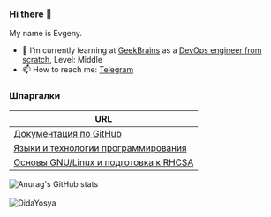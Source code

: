 ### Hi there 👋

My name is Evgeny.
- 🌱 I’m currently learning  at [GeekBrains](https://gb.ru/) as a [DevOps engineer from scratch](https://gb.ru/geek_university/developer/architecture/devops), Level: Middle
- 📫 How to reach me: [Telegram](https://t.me/DedaEsya)

<h3 align="centr"> Шпаргалки </h3>

<div align="left">

|    URL      |
| ----------- |
| [Документация по GitHub](https://docs.github.com/ru)                  | 
| [Языки и технологии программирования](https://metanit.com/)           | 
| [Основы GNU/Linux и подготовка к RHCSA](https://docs.github.com/ru)   | 

</div>



![Anurag's GitHub stats](https://github-readme-stats.vercel.app/api?username=DedaYosya&theme=transparent&show_icons=true)
<br/><br/>
<img align="left" src="https://komarev.com/ghpvc/?username=DedaYosya&label=Profile%20Views%20&color=AC1F21&style=flat-square" alt="DidaYosya" />










<!--
**DedaYosya/DedaYosya** is a ✨ _special_ ✨ repository because its `README.md` (this file) appears on your GitHub profile.

Here are some ideas to get you started:

- 🔭 I’m currently working on ...
- 🌱 I’m currently learning ...
- 👯 I’m looking to collaborate on ...
- 🤔 I’m looking for help with ...
- 💬 Ask me about ...
- 📫 How to reach me: ...
- 😄 Pronouns: ...
- ⚡ Fun fact: ...

## What type of PR is this? (check all applicable)


- [ ] 🚀 Added Name
- [ ] ✨ Feature
- [ ] ✅ Joined Community
- [ ] 🌟 ed the repo
- [ ] 🐛 Grammatical Error
- [ ] 📝 Documentation Update
- [ ] 🚩 Other

## Description

## Add Link of GitHub Profile

<h3 align="left"> Cheatsheets </h3>

<div align="left">

| URL      |
| ----------- |
| [Ruby-Cheatsheet](https://github.com/lifeparticle/Ruby-Cheatsheet)                            |
| [Python-Cheatsheet](https://github.com/lifeparticle/Python-Cheatsheet)                        |
| [JS-Cheatsheet](https://github.com/lifeparticle/JS-Cheatsheet)                                |
| [Java-Cheatsheet](https://github.com/lifeparticle/Java-Cheatsheet)                            |
| [C-Sharp-Cheatsheet](https://github.com/lifeparticle/C-Sharp-Cheatsheet)                      |
| [PHP-Cheatsheet](https://github.com/lifeparticle/PHP-Cheatsheet)                              |
| [CSS-Cheatsheet](https://github.com/lifeparticle/CSS-Cheatsheet)                              |
| [HTML-Cheatsheet](https://github.com/lifeparticle/HTML-Cheatsheet)                            |
| [Markdown-Cheatsheet](https://github.com/lifeparticle/Markdown-Cheatsheet)                    |
| [MySQL-Snippets](https://github.com/lifeparticle/MySQL-Snippets)                              |
| [PostgreSql-Snippets](https://github.com/lifeparticle/PostgreSql-Snippets)                    |
| [SQLite-Cheatsheet](https://github.com/lifeparticle/SQLite-Cheatsheet)                        |
| [GraphQL-Cheatsheet](https://github.com/lifeparticle/GraphQL-Cheatsheet)                      |
| [JSON-Cheatsheet](https://github.com/lifeparticle/JSON-Cheatsheet)                            |
| [Vercel-Cheatsheet](https://github.com/lifeparticle/Vercel-Cheatsheet)                        |
| [Git-Cheatsheet](https://github.com/lifeparticle/Git-Cheatsheet)                              |
| [Terminal-Commands-Cheatsheet](https://github.com/lifeparticle/Terminal-Commands-Cheatsheet)  |
| [GitHub-Cheatsheet](https://docs.github.com/ru/get-started/using-github/keyboard-shortcuts)   |                    |
    
</div>
-->
